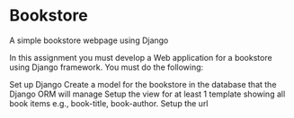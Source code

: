 # Bookstore
A simple bookstore webpage using Django


In this assignment you must develop a Web application for a bookstore using Django framework. You must do the following:

Set up Django 
Create a model for the bookstore in the database that the Django ORM will manage
Setup the view for at least 1 template showing all book items e.g., book-title, book-author.
Setup the url
